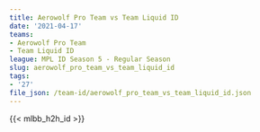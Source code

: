 ```yaml
---
title: Aerowolf Pro Team vs Team Liquid ID
date: '2021-04-17'
teams:
- Aerowolf Pro Team
- Team Liquid ID
league: MPL ID Season 5 - Regular Season
slug: aerowolf_pro_team_vs_team_liquid_id
tags:
- '27'
file_json: /team-id/aerowolf_pro_team_vs_team_liquid_id.json
---
```


{{< mlbb_h2h_id >}}

